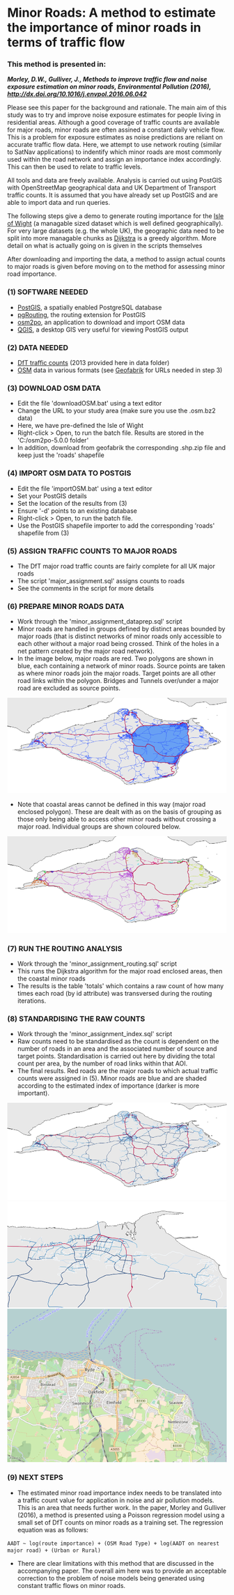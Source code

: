 # Minor Roads: A method to estimate the importance of minor roads in terms of traffic flow

### This method is presented in: 
**_Morley, D.W., Gulliver, J., Methods to improve traffic flow and noise exposure estimation on minor roads,  Environmental Pollution (2016), http://dx.doi.org/10.1016/j.envpol.2016.06.042_**

Please see this paper for the background and rationale. The main aim of this study was to try and improve noise exposure estimates for people living in residential areas. Although a good coverage of traffic counts are available for major roads, minor roads are often assined a constant daily vehicle flow. This is a problem for exposure estimates as noise predictions are reliant on accurate traffic flow data. Here, we attempt to use network routing (similar to SatNav applications) to indentify which minor roads are most commonly used within the road network and assign an importance index accordingly. This can then be used to relate to traffic levels. 

All tools and data are freely available. Analysis is carried out using PostGIS with OpenStreetMap geographical data and UK Department of Transport traffic counts. It is assumed that you have already set up PostGIS and are able to import data and run queries.

The following steps give a demo to generate routing importance for the [Isle of Wight](https://goo.gl/maps/jSd8BwtXNgt) (a managable sized dataset which is well defined geographically). For very large datasets (e.g. the whole UK), the geographic data need to be split into more managable chunks as [Dijkstra](https://en.wikipedia.org/wiki/Dijkstra%27s_algorithm) is a greedy algorithm. More detail on what is actually going on is given in the scripts themselves

After downloading and importing the data, a method to assign actual counts to major roads is given before moving on to the method for assessing minor road importance.


### (1) SOFTWARE NEEDED
- [PostGIS](http://postgis.net/), a spatially enabled PostgreSQL database
- [pgRouting](http://pgrouting.org/), the routing extension for PostGIS
- [osm2po](http://osm2po.de/), an application to download and import OSM data 
- [QGIS](http://www.qgis.org/en/site/), a desktop GIS very useful for viewing PostGIS output 

### (2) DATA NEEDED
- [DfT traffic counts](http://www.dft.gov.uk/traffic-counts/download.php) (2013 provided here in data folder)
- [OSM](https://www.openstreetmap.org/) data in various formats (see [Geofabrik](http://download.geofabrik.de/) for URLs needed in step 3)

### (3) DOWNLOAD OSM DATA
- Edit the file 'downloadOSM.bat' using a text editor
- Change the URL to your study area (make sure you use the .osm.bz2 data)
- Here, we have pre-defined the Isle of Wight
- Right-click > Open, to run the batch file. Results are stored in the 'C:/osm2po-5.0.0 folder'
- In addition, download from geofabrik the corresponding .shp.zip file and keep just the 'roads' shapefile

### (4) IMPORT OSM DATA TO POSTGIS
- Edit the file 'importOSM.bat' using a text editor
- Set your PostGIS details
- Set the location of the results from (3)
- Ensure '-d' points to an existing database 
- Right-click > Open, to run the batch file.
- Use the PostGIS shapefile importer to add the corresponding 'roads' shapefile from (3)

### (5) ASSIGN TRAFFIC COUNTS TO MAJOR ROADS
- The DfT major road traffic counts are fairly complete for all UK major roads
- The script 'major_assignment.sql' assigns counts to roads
- See the comments in the script for more details

### (6) PREPARE MINOR ROADS DATA
- Work through the 'minor_assignment_dataprep.sql' script 
- Minor roads are handled in groups defined by distinct areas bounded by major roads (that is distinct networks of minor roads only accessible to each other without a major road being crossed. Think of the holes in a net pattern created by the major road network).
- In the image below, major roads are red. Two polygons are shown in blue, each containing a network of minor roads. Source points are taken as where minor roads join the major roads. Target points are all other road links within the polygon. Bridges and Tunnels over/under a major road are excluded as source points.

![iow1](/png/iow1.PNG)

- Note that coastal areas cannot be defined in this way (major road enclosed polygon). These are dealt with as on the basis of grouping as those only being able to access other minor roads without crossing a major road. Individual groups are shown coloured below.

![iow2](/png/iow2.PNG)

### (7) RUN THE ROUTING ANALYSIS
- Work through the 'minor_assignment_routing.sql' script 
- This runs the Dijkstra algorithm for the major road enclosed areas, then the coastal minor roads
- The results is the table 'totals' which contains a raw count of how many times each road (by id attribute) was transversed during the routing iterations.

### (8) STANDARDISING THE RAW COUNTS
- Work through the 'minor_assignment_index.sql' script 
- Raw counts need to be standardised as the count is dependent on the number of roads in an area and the associated number of source and target points. Standardisation is carried out here by dividing the total count per area, by the number of road links within that AOI.
- The final results. Red roads are the major roads to which actual traffic counts were assigned in (5). Minor roads are blue and are shaded according to the estimated index of importance (darker is more important).

![iow3](/png/iow3.PNG)
![iow4](/png/iow4.PNG)
![iow5](/png/iow5.PNG)

### (9) NEXT STEPS
- The estimated minor road importance index needs to be translated into a traffic count value for application in noise and air pollution models. This is an area that needs further work. In the paper, Morley and Gulliver (2016), a method is presented using a Poisson regression model using a small set of DfT counts on minor roads as a training set. The regression equation was as follows:

```
AADT ~ log(route importance) + (OSM Road Type) + log(AADT on nearest major road) + (Urban or Rural)
```

- There are clear limitations with this method that are discussed in the accompanying paper. The overall aim here was to provide an acceptable correction to the problem of noise models being generated using constant traffic flows on minor roads.







